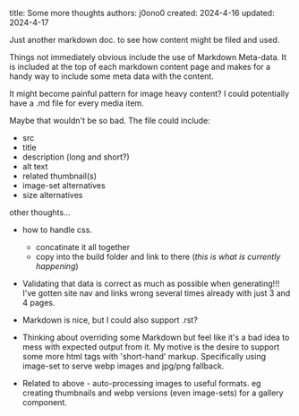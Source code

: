 title:   Some more thoughts
authors: j0ono0
created:    2024-4-16
updated:   2024-4-17

Just another markdown doc. to see how content might be filed and used.

Things not immediately obvious include the use of Markdown Meta-data. It is included at the top of each markdown content page and makes for a handy way to include some meta data with the content. 

It might become painful pattern for image heavy content? I could potentially have a .md file for every media item. 

Maybe that wouldn't be so bad. The file could include:

- src
- title
- description (long and short?)
- alt text
- related thumbnail(s)
- image-set alternatives
- size alternatives

other thoughts...

- how to handle css.
  - concatinate it all together
  - copy into the build folder and link to there (*this is what is currently happening*)

- Validating that data is correct as much as possible when generating!!! I've gotten site nav and links wrong several times already with just 3 and 4 pages.
- Markdown is nice, but I could also support .rst?
- Thinking about overriding some Markdown but feel like it's a bad idea to mess with expected output from it.
  My motive is the desire to  support some more html tags with 'short-hand' markup. Specifically using image-set to serve webp images and jpg/png fallback.
- Related to above - auto-processing images to useful formats. eg creating thumbnails and webp versions (even image-sets) for a gallery component.